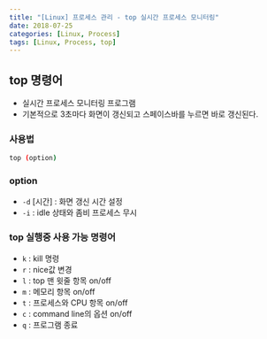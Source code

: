 ```yaml
---
title: "[Linux] 프로세스 관리 - top 실시간 프로세스 모니터링"
date: 2018-07-25
categories: [Linux, Process]
tags: [Linux, Process, top]
---
```


## top 명령어

- 실시간 프로세스 모니터링 프로그램
- 기본적으로 3초마다 화면이 갱신되고 스페이스바를 누르면 바로 갱신된다.

### 사용법

```bash
top (option)
```

### option

- `-d` [시간] : 화면 갱신 시간 설정
- `-i` : idle 상태와 좀비 프로세스 무시

### top 실행중 사용 가능 명령어

- `k` : kill 명령
- `r` : nice값 변경
- `l` : top 맨 윗줄 항목 on/off
- `m` : 메모리 항목 on/off
- `t` : 프로세스와 CPU 항목 on/off
- `c` : command line의 옵션 on/off
- `q` : 프로그램 종료